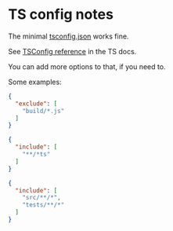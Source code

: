 # TS config notes

The minimal [tsconfig.json](/tsconfig.md) works fine.

See [TSConfig reference](https://www.typescriptlang.org/tsconfig) in the TS
docs.

You can add more options to that, if you need to.

Some examples:

```json
{
  "exclude": [
    "build/*.js"
  ]
}
```

```json
{
  "include": [
    "**/*ts"
  ]
}
```

```json
{
  "include": [
    "src/**/*",
    "tests/**/*"
  ]
}
```
